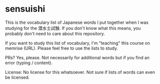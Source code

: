 # sensuishi

This is the vocabulary list of Japanese words I put together when I was studying for the 潜水士試験. If you don't know what this means, you probably don't need to care about this repository.

If you want to study this list of vocabulary, I'm "teaching" this course on memrise (URL). Please feel free to use the lists to study.

PRs? Yes, please. Not necessarily for additional words but if you find an error (typing / content).

License: No license for this whatsoever. Not sure if lists of words can even be licensed.
